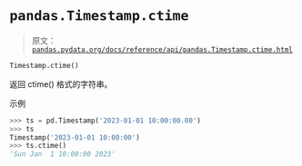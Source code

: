 # `pandas.Timestamp.ctime`

> 原文：[`pandas.pydata.org/docs/reference/api/pandas.Timestamp.ctime.html`](https://pandas.pydata.org/docs/reference/api/pandas.Timestamp.ctime.html)

```py
Timestamp.ctime()
```

返回 ctime() 格式的字符串。

示例

```py
>>> ts = pd.Timestamp('2023-01-01 10:00:00.00')
>>> ts
Timestamp('2023-01-01 10:00:00')
>>> ts.ctime()
'Sun Jan  1 10:00:00 2023' 
```
